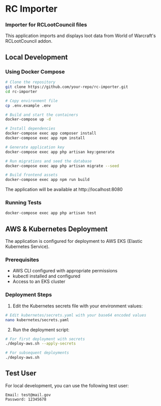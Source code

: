 # RC Importer
### Importer for RCLootCouncil files

This application imports and displays loot data from World of Warcraft's RCLootCouncil addon.

## Local Development

### Using Docker Compose

```bash
# Clone the repository
git clone https://github.com/your-repo/rc-importer.git
cd rc-importer

# Copy environment file
cp .env.example .env

# Build and start the containers
docker-compose up -d

# Install dependencies
docker-compose exec app composer install
docker-compose exec app npm install

# Generate application key
docker-compose exec app php artisan key:generate

# Run migrations and seed the database
docker-compose exec app php artisan migrate --seed

# Build frontend assets
docker-compose exec app npm run build
```

The application will be available at http://localhost:8080

### Running Tests

```bash
docker-compose exec app php artisan test
```

## AWS & Kubernetes Deployment

The application is configured for deployment to AWS EKS (Elastic Kubernetes Service).

### Prerequisites

- AWS CLI configured with appropriate permissions
- kubectl installed and configured
- Access to an EKS cluster

### Deployment Steps

1. Edit the Kubernetes secrets file with your environment values:

```bash
# Edit kubernetes/secrets.yaml with your base64 encoded values
nano kubernetes/secrets.yaml
```

2. Run the deployment script:

```bash
# For first deployment with secrets
./deploy-aws.sh --apply-secrets

# For subsequent deployments
./deploy-aws.sh
```

## Test User

For local development, you can use the following test user:

```
Email: test@mail.gov
Password: 12345678
```